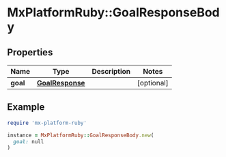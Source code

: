 # MxPlatformRuby::GoalResponseBody

## Properties

| Name | Type | Description | Notes |
| ---- | ---- | ----------- | ----- |
| **goal** | [**GoalResponse**](GoalResponse.md) |  | [optional] |

## Example

```ruby
require 'mx-platform-ruby'

instance = MxPlatformRuby::GoalResponseBody.new(
  goal: null
)
```

